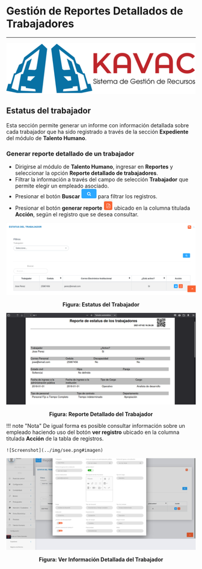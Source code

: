# Gestión de Reportes Detallados de Trabajadores
************************************************

![Screenshot](../img/logokavac.png#imagen)

## Estatus del trabajador

Esta sección permite generar un informe con información detallada sobre cada trabajador que ha sido registrado a través de la sección **Expediente** del módulo de **Talento Humano**.  

### Generar reporte detallado de un trabajador 

-   Dirigirse al módulo de **Talento Humano**, ingresar en **Reportes** y seleccionar la opción **Reporte detallado de trabajadores**.
-   Filtrar la información a través del campo de selección **Trabajador** que permite elegir un empleado asociado.  
-   Presionar el botón **Buscar** ![Screenshot](../img/search.png#imagen) para filtrar los registros.
-   Presionar el botón **generar reporte** ![Screenshot](../img/download.png#imagen) ubicado en la columna titulada **Acción**, según el registro que se desea consultar. 


![Screenshot](../img/image70.png)<div style="text-align: center;font-weight: bold">Figura: Estatus del Trabajador</div> 


![Screenshot](../img/image72.png)<div style="text-align: center;font-weight: bold">Figura: Reporte Detallado del Trabajador</div> 

!!! note "Nota"
    De igual forma es posible consultar información sobre un empleado haciendo uso del botón **ver registro** ubicado en la columna titulada **Acción** de la tabla de registros.
    
    ![Screenshot](../img/see.png#imagen)

![Screenshot](../img/image71.png)<div style="text-align: center;font-weight: bold">Figura: Ver Información Detallada del Trabajador</div> 
